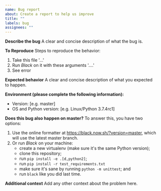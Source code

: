```yaml
---
name: Bug report
about: Create a report to help us improve
title: ""
labels: bug
assignees: ""
---
```


**Describe the bug** A clear and concise description of what the bug is.

**To Reproduce** Steps to reproduce the behavior:

1. Take this file '...'
2. Run _Black_ on it with these arguments '....'
3. See error

**Expected behavior** A clear and concise description of what you expected to happen.

**Environment (please complete the following information):**

- Version: [e.g. master]
- OS and Python version: [e.g. Linux/Python 3.7.4rc1]

**Does this bug also happen on master?** To answer this, you have two options:

1. Use the online formatter at https://black.now.sh/?version=master, which will use the
   latest master branch.
2. Or run _Black_ on your machine:
   - create a new virtualenv (make sure it's the same Python version);
   - clone this repository;
   - run `pip install -e .[d,python2]`;
   - run `pip install -r test_requirements.txt`
   - make sure it's sane by running `python -m unittest`; and
   - run `black` like you did last time.

**Additional context** Add any other context about the problem here.
